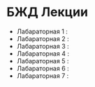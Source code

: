 # БЖД Лекции #
* Лабараторная 1 :
* Лабараторная 2 :
* Лабараторная 3 :
* Лабараторная 4 :
* Лабараторная 5 :
* Лабараторная 6 :
* Лабараторная 7 :

